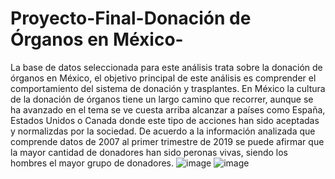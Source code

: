# Proyecto-Final-Donación de Órganos en México-
La base de datos seleccionada para este análisis trata sobre la donación de órganos en México, el objetivo principal de este análisis es comprender el comportamiento del sistema de donación y trasplantes.
En México la cultura de la donación de órganos tiene un largo camino que recorrer, aunque se ha avanzado en el tema se ve cuesta arriba alcanzar a países como España, Estados Unidos o Canada donde este tipo de acciones han sido aceptadas y normalizdas por la sociedad.
De acuerdo a la información analizada que comprende datos de 2007 al primer trimestre de 2019 se puede afirmar que la mayor cantidad de donadores han sido peronas vivas, siendo los hombres el mayor grupo de donadores.
![image](https://github.com/user-attachments/assets/bb10b338-86d3-481e-a65d-79f0e951cd0c)
![image](https://github.com/user-attachments/assets/6b121ae6-7d4a-40a9-bee6-9af8decb79b9)

